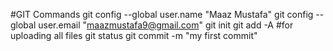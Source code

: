 #GIT Commands
git config --global user.name "Maaz Mustafa"
git config --global user.email "maazmustafa9@gmail.com"
git init
git add -A #for uploading all files
git status
git commit -m "my first commit"
